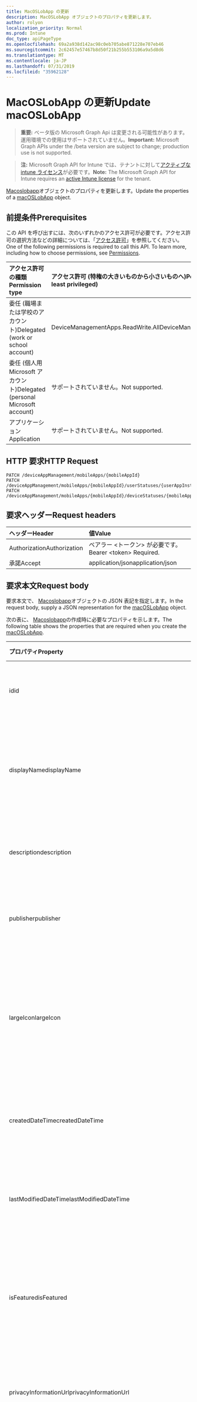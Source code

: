 ```yaml
---
title: MacOSLobApp の更新
description: MacOSLobApp オブジェクトのプロパティを更新します。
author: rolyon
localization_priority: Normal
ms.prod: Intune
doc_type: apiPageType
ms.openlocfilehash: 69a2a938d142ac98c0eb705abe871228e707eb46
ms.sourcegitcommit: 2c62457e57467b8d50f21b255b553106a9a5d8d6
ms.translationtype: MT
ms.contentlocale: ja-JP
ms.lasthandoff: 07/31/2019
ms.locfileid: "35962128"
---
```

# <a name="update-macoslobapp"></a><span data-ttu-id="04e12-103">MacOSLobApp の更新</span><span class="sxs-lookup"><span data-stu-id="04e12-103">Update macOSLobApp</span></span>

> <span data-ttu-id="04e12-104">**重要:** ベータ版の Microsoft Graph Api は変更される可能性があります。運用環境での使用はサポートされていません。</span><span class="sxs-lookup"><span data-stu-id="04e12-104">**Important:** Microsoft Graph APIs under the /beta version are subject to change; production use is not supported.</span></span>

> <span data-ttu-id="04e12-105">**注:** Microsoft Graph API for Intune では、テナントに対して[アクティブな intune ライセンス](https://go.microsoft.com/fwlink/?linkid=839381)が必要です。</span><span class="sxs-lookup"><span data-stu-id="04e12-105">**Note:** The Microsoft Graph API for Intune requires an [active Intune license](https://go.microsoft.com/fwlink/?linkid=839381) for the tenant.</span></span>

<span data-ttu-id="04e12-106">[Macoslobapp](../resources/intune-apps-macoslobapp.md)オブジェクトのプロパティを更新します。</span><span class="sxs-lookup"><span data-stu-id="04e12-106">Update the properties of a [macOSLobApp](../resources/intune-apps-macoslobapp.md) object.</span></span>

## <a name="prerequisites"></a><span data-ttu-id="04e12-107">前提条件</span><span class="sxs-lookup"><span data-stu-id="04e12-107">Prerequisites</span></span>
<span data-ttu-id="04e12-p101">この API を呼び出すには、次のいずれかのアクセス許可が必要です。アクセス許可の選択方法などの詳細については、「[アクセス許可](/graph/permissions-reference)」を参照してください。</span><span class="sxs-lookup"><span data-stu-id="04e12-p101">One of the following permissions is required to call this API. To learn more, including how to choose permissions, see [Permissions](/graph/permissions-reference).</span></span>

|<span data-ttu-id="04e12-110">アクセス許可の種類</span><span class="sxs-lookup"><span data-stu-id="04e12-110">Permission type</span></span>|<span data-ttu-id="04e12-111">アクセス許可 (特権の大きいものから小さいものへ)</span><span class="sxs-lookup"><span data-stu-id="04e12-111">Permissions (from most to least privileged)</span></span>|
|:---|:---|
|<span data-ttu-id="04e12-112">委任 (職場または学校のアカウント)</span><span class="sxs-lookup"><span data-stu-id="04e12-112">Delegated (work or school account)</span></span>|<span data-ttu-id="04e12-113">DeviceManagementApps.ReadWrite.All</span><span class="sxs-lookup"><span data-stu-id="04e12-113">DeviceManagementApps.ReadWrite.All</span></span>|
|<span data-ttu-id="04e12-114">委任 (個人用 Microsoft アカウント)</span><span class="sxs-lookup"><span data-stu-id="04e12-114">Delegated (personal Microsoft account)</span></span>|<span data-ttu-id="04e12-115">サポートされていません。</span><span class="sxs-lookup"><span data-stu-id="04e12-115">Not supported.</span></span>|
|<span data-ttu-id="04e12-116">アプリケーション</span><span class="sxs-lookup"><span data-stu-id="04e12-116">Application</span></span>|<span data-ttu-id="04e12-117">サポートされていません。</span><span class="sxs-lookup"><span data-stu-id="04e12-117">Not supported.</span></span>|

## <a name="http-request"></a><span data-ttu-id="04e12-118">HTTP 要求</span><span class="sxs-lookup"><span data-stu-id="04e12-118">HTTP Request</span></span>
<!-- {
  "blockType": "ignored"
}
-->
``` http
PATCH /deviceAppManagement/mobileApps/{mobileAppId}
PATCH /deviceAppManagement/mobileApps/{mobileAppId}/userStatuses/{userAppInstallStatusId}/app
PATCH /deviceAppManagement/mobileApps/{mobileAppId}/deviceStatuses/{mobileAppInstallStatusId}/app
```

## <a name="request-headers"></a><span data-ttu-id="04e12-119">要求ヘッダー</span><span class="sxs-lookup"><span data-stu-id="04e12-119">Request headers</span></span>
|<span data-ttu-id="04e12-120">ヘッダー</span><span class="sxs-lookup"><span data-stu-id="04e12-120">Header</span></span>|<span data-ttu-id="04e12-121">値</span><span class="sxs-lookup"><span data-stu-id="04e12-121">Value</span></span>|
|:---|:---|
|<span data-ttu-id="04e12-122">Authorization</span><span class="sxs-lookup"><span data-stu-id="04e12-122">Authorization</span></span>|<span data-ttu-id="04e12-123">ベアラー &lt;トークン&gt; が必要です。</span><span class="sxs-lookup"><span data-stu-id="04e12-123">Bearer &lt;token&gt; Required.</span></span>|
|<span data-ttu-id="04e12-124">承諾</span><span class="sxs-lookup"><span data-stu-id="04e12-124">Accept</span></span>|<span data-ttu-id="04e12-125">application/json</span><span class="sxs-lookup"><span data-stu-id="04e12-125">application/json</span></span>|

## <a name="request-body"></a><span data-ttu-id="04e12-126">要求本文</span><span class="sxs-lookup"><span data-stu-id="04e12-126">Request body</span></span>
<span data-ttu-id="04e12-127">要求本文で、 [Macoslobapp](../resources/intune-apps-macoslobapp.md)オブジェクトの JSON 表記を指定します。</span><span class="sxs-lookup"><span data-stu-id="04e12-127">In the request body, supply a JSON representation for the [macOSLobApp](../resources/intune-apps-macoslobapp.md) object.</span></span>

<span data-ttu-id="04e12-128">次の表に、 [Macoslobapp](../resources/intune-apps-macoslobapp.md)の作成時に必要なプロパティを示します。</span><span class="sxs-lookup"><span data-stu-id="04e12-128">The following table shows the properties that are required when you create the [macOSLobApp](../resources/intune-apps-macoslobapp.md).</span></span>

|<span data-ttu-id="04e12-129">プロパティ</span><span class="sxs-lookup"><span data-stu-id="04e12-129">Property</span></span>|<span data-ttu-id="04e12-130">型</span><span class="sxs-lookup"><span data-stu-id="04e12-130">Type</span></span>|<span data-ttu-id="04e12-131">説明</span><span class="sxs-lookup"><span data-stu-id="04e12-131">Description</span></span>|
|:---|:---|:---|
|<span data-ttu-id="04e12-132">id</span><span class="sxs-lookup"><span data-stu-id="04e12-132">id</span></span>|<span data-ttu-id="04e12-133">文字列</span><span class="sxs-lookup"><span data-stu-id="04e12-133">String</span></span>|<span data-ttu-id="04e12-134">エンティティのキー。</span><span class="sxs-lookup"><span data-stu-id="04e12-134">Key of the entity.</span></span> <span data-ttu-id="04e12-135">[mobileApp](../resources/intune-apps-mobileapp.md) から継承します</span><span class="sxs-lookup"><span data-stu-id="04e12-135">Inherited from [mobileApp](../resources/intune-apps-mobileapp.md)</span></span>|
|<span data-ttu-id="04e12-136">displayName</span><span class="sxs-lookup"><span data-stu-id="04e12-136">displayName</span></span>|<span data-ttu-id="04e12-137">文字列</span><span class="sxs-lookup"><span data-stu-id="04e12-137">String</span></span>|<span data-ttu-id="04e12-138">管理者が提供またはインポートしたアプリのタイトル。</span><span class="sxs-lookup"><span data-stu-id="04e12-138">The admin provided or imported title of the app.</span></span> <span data-ttu-id="04e12-139">[mobileApp](../resources/intune-apps-mobileapp.md) から継承します</span><span class="sxs-lookup"><span data-stu-id="04e12-139">Inherited from [mobileApp](../resources/intune-apps-mobileapp.md)</span></span>|
|<span data-ttu-id="04e12-140">description</span><span class="sxs-lookup"><span data-stu-id="04e12-140">description</span></span>|<span data-ttu-id="04e12-141">String</span><span class="sxs-lookup"><span data-stu-id="04e12-141">String</span></span>|<span data-ttu-id="04e12-142">アプリの説明。</span><span class="sxs-lookup"><span data-stu-id="04e12-142">The description of the app.</span></span> <span data-ttu-id="04e12-143">[mobileApp](../resources/intune-apps-mobileapp.md) から継承します</span><span class="sxs-lookup"><span data-stu-id="04e12-143">Inherited from [mobileApp](../resources/intune-apps-mobileapp.md)</span></span>|
|<span data-ttu-id="04e12-144">publisher</span><span class="sxs-lookup"><span data-stu-id="04e12-144">publisher</span></span>|<span data-ttu-id="04e12-145">String</span><span class="sxs-lookup"><span data-stu-id="04e12-145">String</span></span>|<span data-ttu-id="04e12-146">アプリの発行元。</span><span class="sxs-lookup"><span data-stu-id="04e12-146">The publisher of the app.</span></span> <span data-ttu-id="04e12-147">[mobileApp](../resources/intune-apps-mobileapp.md) から継承します</span><span class="sxs-lookup"><span data-stu-id="04e12-147">Inherited from [mobileApp](../resources/intune-apps-mobileapp.md)</span></span>|
|<span data-ttu-id="04e12-148">largeIcon</span><span class="sxs-lookup"><span data-stu-id="04e12-148">largeIcon</span></span>|[<span data-ttu-id="04e12-149">mimeContent</span><span class="sxs-lookup"><span data-stu-id="04e12-149">mimeContent</span></span>](../resources/intune-shared-mimecontent.md)|<span data-ttu-id="04e12-150">アプリの詳細に表示され、アイコンのアップロードに使用される大きいアイコン。</span><span class="sxs-lookup"><span data-stu-id="04e12-150">The large icon, to be displayed in the app details and used for upload of the icon.</span></span> <span data-ttu-id="04e12-151">[mobileApp](../resources/intune-apps-mobileapp.md) から継承します</span><span class="sxs-lookup"><span data-stu-id="04e12-151">Inherited from [mobileApp](../resources/intune-apps-mobileapp.md)</span></span>|
|<span data-ttu-id="04e12-152">createdDateTime</span><span class="sxs-lookup"><span data-stu-id="04e12-152">createdDateTime</span></span>|<span data-ttu-id="04e12-153">DateTimeOffset</span><span class="sxs-lookup"><span data-stu-id="04e12-153">DateTimeOffset</span></span>|<span data-ttu-id="04e12-154">アプリが作成された日時。</span><span class="sxs-lookup"><span data-stu-id="04e12-154">The date and time the app was created.</span></span> <span data-ttu-id="04e12-155">[mobileApp](../resources/intune-apps-mobileapp.md) から継承します</span><span class="sxs-lookup"><span data-stu-id="04e12-155">Inherited from [mobileApp](../resources/intune-apps-mobileapp.md)</span></span>|
|<span data-ttu-id="04e12-156">lastModifiedDateTime</span><span class="sxs-lookup"><span data-stu-id="04e12-156">lastModifiedDateTime</span></span>|<span data-ttu-id="04e12-157">DateTimeOffset</span><span class="sxs-lookup"><span data-stu-id="04e12-157">DateTimeOffset</span></span>|<span data-ttu-id="04e12-158">アプリが最後に変更された日時。</span><span class="sxs-lookup"><span data-stu-id="04e12-158">The date and time the app was last modified.</span></span> <span data-ttu-id="04e12-159">[mobileApp](../resources/intune-apps-mobileapp.md) から継承します</span><span class="sxs-lookup"><span data-stu-id="04e12-159">Inherited from [mobileApp](../resources/intune-apps-mobileapp.md)</span></span>|
|<span data-ttu-id="04e12-160">isFeatured</span><span class="sxs-lookup"><span data-stu-id="04e12-160">isFeatured</span></span>|<span data-ttu-id="04e12-161">Boolean</span><span class="sxs-lookup"><span data-stu-id="04e12-161">Boolean</span></span>|<span data-ttu-id="04e12-162">アプリが管理者のおすすめとしてマークされたかどうかを示す値。[mobileApp](../resources/intune-apps-mobileapp.md) から継承します</span><span class="sxs-lookup"><span data-stu-id="04e12-162">The value indicating whether the app is marked as featured by the admin. Inherited from [mobileApp](../resources/intune-apps-mobileapp.md)</span></span>|
|<span data-ttu-id="04e12-163">privacyInformationUrl</span><span class="sxs-lookup"><span data-stu-id="04e12-163">privacyInformationUrl</span></span>|<span data-ttu-id="04e12-164">String</span><span class="sxs-lookup"><span data-stu-id="04e12-164">String</span></span>|<span data-ttu-id="04e12-165">プライバシーに関する声明の URL。</span><span class="sxs-lookup"><span data-stu-id="04e12-165">The privacy statement Url.</span></span> <span data-ttu-id="04e12-166">[mobileApp](../resources/intune-apps-mobileapp.md) から継承します</span><span class="sxs-lookup"><span data-stu-id="04e12-166">Inherited from [mobileApp](../resources/intune-apps-mobileapp.md)</span></span>|
|<span data-ttu-id="04e12-167">informationUrl</span><span class="sxs-lookup"><span data-stu-id="04e12-167">informationUrl</span></span>|<span data-ttu-id="04e12-168">String</span><span class="sxs-lookup"><span data-stu-id="04e12-168">String</span></span>|<span data-ttu-id="04e12-169">詳細情報の URL。</span><span class="sxs-lookup"><span data-stu-id="04e12-169">The more information Url.</span></span> <span data-ttu-id="04e12-170">[mobileApp](../resources/intune-apps-mobileapp.md) から継承します</span><span class="sxs-lookup"><span data-stu-id="04e12-170">Inherited from [mobileApp](../resources/intune-apps-mobileapp.md)</span></span>|
|<span data-ttu-id="04e12-171">owner</span><span class="sxs-lookup"><span data-stu-id="04e12-171">owner</span></span>|<span data-ttu-id="04e12-172">String</span><span class="sxs-lookup"><span data-stu-id="04e12-172">String</span></span>|<span data-ttu-id="04e12-173">アプリの所有者。</span><span class="sxs-lookup"><span data-stu-id="04e12-173">The owner of the app.</span></span> <span data-ttu-id="04e12-174">[mobileApp](../resources/intune-apps-mobileapp.md) から継承します</span><span class="sxs-lookup"><span data-stu-id="04e12-174">Inherited from [mobileApp](../resources/intune-apps-mobileapp.md)</span></span>|
|<span data-ttu-id="04e12-175">developer</span><span class="sxs-lookup"><span data-stu-id="04e12-175">developer</span></span>|<span data-ttu-id="04e12-176">String</span><span class="sxs-lookup"><span data-stu-id="04e12-176">String</span></span>|<span data-ttu-id="04e12-177">アプリの開発者。</span><span class="sxs-lookup"><span data-stu-id="04e12-177">The developer of the app.</span></span> <span data-ttu-id="04e12-178">[mobileApp](../resources/intune-apps-mobileapp.md) から継承します</span><span class="sxs-lookup"><span data-stu-id="04e12-178">Inherited from [mobileApp](../resources/intune-apps-mobileapp.md)</span></span>|
|<span data-ttu-id="04e12-179">notes</span><span class="sxs-lookup"><span data-stu-id="04e12-179">notes</span></span>|<span data-ttu-id="04e12-180">String</span><span class="sxs-lookup"><span data-stu-id="04e12-180">String</span></span>|<span data-ttu-id="04e12-181">アプリ用のメモ。</span><span class="sxs-lookup"><span data-stu-id="04e12-181">Notes for the app.</span></span> <span data-ttu-id="04e12-182">[mobileApp](../resources/intune-apps-mobileapp.md) から継承します</span><span class="sxs-lookup"><span data-stu-id="04e12-182">Inherited from [mobileApp](../resources/intune-apps-mobileapp.md)</span></span>|
|<span data-ttu-id="04e12-183">uploadState</span><span class="sxs-lookup"><span data-stu-id="04e12-183">uploadState</span></span>|<span data-ttu-id="04e12-184">Int32</span><span class="sxs-lookup"><span data-stu-id="04e12-184">Int32</span></span>|<span data-ttu-id="04e12-185">アップロード状態。</span><span class="sxs-lookup"><span data-stu-id="04e12-185">The upload state.</span></span> <span data-ttu-id="04e12-186">[mobileApp](../resources/intune-apps-mobileapp.md) から継承します</span><span class="sxs-lookup"><span data-stu-id="04e12-186">Inherited from [mobileApp](../resources/intune-apps-mobileapp.md)</span></span>|
|<span data-ttu-id="04e12-187">publishingState</span><span class="sxs-lookup"><span data-stu-id="04e12-187">publishingState</span></span>|[<span data-ttu-id="04e12-188">mobileAppPublishingState</span><span class="sxs-lookup"><span data-stu-id="04e12-188">mobileAppPublishingState</span></span>](../resources/intune-apps-mobileapppublishingstate.md)|<span data-ttu-id="04e12-189">アプリの発行の状態。</span><span class="sxs-lookup"><span data-stu-id="04e12-189">The publishing state for the app.</span></span> <span data-ttu-id="04e12-190">アプリが発行されていない限り、アプリを割り当てることができません。</span><span class="sxs-lookup"><span data-stu-id="04e12-190">The app cannot be assigned unless the app is published.</span></span> <span data-ttu-id="04e12-191">[MobileApp](../resources/intune-apps-mobileapp.md)から継承されます。</span><span class="sxs-lookup"><span data-stu-id="04e12-191">Inherited from [mobileApp](../resources/intune-apps-mobileapp.md).</span></span> <span data-ttu-id="04e12-192">可能な値は、`notPublished`、`processing`、`published` です。</span><span class="sxs-lookup"><span data-stu-id="04e12-192">Possible values are: `notPublished`, `processing`, `published`.</span></span>|
|<span data-ttu-id="04e12-193">isAssigned</span><span class="sxs-lookup"><span data-stu-id="04e12-193">isAssigned</span></span>|<span data-ttu-id="04e12-194">Boolean</span><span class="sxs-lookup"><span data-stu-id="04e12-194">Boolean</span></span>|<span data-ttu-id="04e12-195">アプリが少なくとも1つのグループに割り当てられているかどうかを示す値。</span><span class="sxs-lookup"><span data-stu-id="04e12-195">The value indicating whether the app is assigned to at least one group.</span></span> <span data-ttu-id="04e12-196">[mobileApp](../resources/intune-apps-mobileapp.md) から継承します</span><span class="sxs-lookup"><span data-stu-id="04e12-196">Inherited from [mobileApp](../resources/intune-apps-mobileapp.md)</span></span>|
|<span data-ttu-id="04e12-197">roleScopeTagIds</span><span class="sxs-lookup"><span data-stu-id="04e12-197">roleScopeTagIds</span></span>|<span data-ttu-id="04e12-198">文字列コレクション</span><span class="sxs-lookup"><span data-stu-id="04e12-198">String collection</span></span>|<span data-ttu-id="04e12-199">このモバイルアプリの範囲タグ id のリスト。</span><span class="sxs-lookup"><span data-stu-id="04e12-199">List of scope tag ids for this mobile app.</span></span> <span data-ttu-id="04e12-200">[mobileApp](../resources/intune-apps-mobileapp.md) から継承します</span><span class="sxs-lookup"><span data-stu-id="04e12-200">Inherited from [mobileApp](../resources/intune-apps-mobileapp.md)</span></span>|
|<span data-ttu-id="04e12-201">dependentAppCount</span><span class="sxs-lookup"><span data-stu-id="04e12-201">dependentAppCount</span></span>|<span data-ttu-id="04e12-202">Int32</span><span class="sxs-lookup"><span data-stu-id="04e12-202">Int32</span></span>|<span data-ttu-id="04e12-203">子アプリが持つ依存関係の合計数。</span><span class="sxs-lookup"><span data-stu-id="04e12-203">The total number of dependencies the child app has.</span></span> <span data-ttu-id="04e12-204">[mobileApp](../resources/intune-apps-mobileapp.md) から継承します</span><span class="sxs-lookup"><span data-stu-id="04e12-204">Inherited from [mobileApp](../resources/intune-apps-mobileapp.md)</span></span>|
|<span data-ttu-id="04e12-205">committedContentVersion</span><span class="sxs-lookup"><span data-stu-id="04e12-205">committedContentVersion</span></span>|<span data-ttu-id="04e12-206">String</span><span class="sxs-lookup"><span data-stu-id="04e12-206">String</span></span>|<span data-ttu-id="04e12-207">内部にコミットされたコンテンツのバージョン。</span><span class="sxs-lookup"><span data-stu-id="04e12-207">The internal committed content version.</span></span> <span data-ttu-id="04e12-208">[mobileLobApp](../resources/intune-apps-mobilelobapp.md) から継承します</span><span class="sxs-lookup"><span data-stu-id="04e12-208">Inherited from [mobileLobApp](../resources/intune-apps-mobilelobapp.md)</span></span>|
|<span data-ttu-id="04e12-209">fileName</span><span class="sxs-lookup"><span data-stu-id="04e12-209">fileName</span></span>|<span data-ttu-id="04e12-210">String</span><span class="sxs-lookup"><span data-stu-id="04e12-210">String</span></span>|<span data-ttu-id="04e12-211">メインの LOB アプリケーションのファイル名。</span><span class="sxs-lookup"><span data-stu-id="04e12-211">The name of the main Lob application file.</span></span> <span data-ttu-id="04e12-212">[mobileLobApp](../resources/intune-apps-mobilelobapp.md) から継承します</span><span class="sxs-lookup"><span data-stu-id="04e12-212">Inherited from [mobileLobApp](../resources/intune-apps-mobilelobapp.md)</span></span>|
|<span data-ttu-id="04e12-213">size</span><span class="sxs-lookup"><span data-stu-id="04e12-213">size</span></span>|<span data-ttu-id="04e12-214">Int64</span><span class="sxs-lookup"><span data-stu-id="04e12-214">Int64</span></span>|<span data-ttu-id="04e12-215">アップロードされたすべてのファイルを含む合計サイズ。</span><span class="sxs-lookup"><span data-stu-id="04e12-215">The total size, including all uploaded files.</span></span> <span data-ttu-id="04e12-216">[mobileLobApp](../resources/intune-apps-mobilelobapp.md) から継承します</span><span class="sxs-lookup"><span data-stu-id="04e12-216">Inherited from [mobileLobApp](../resources/intune-apps-mobilelobapp.md)</span></span>|
|<span data-ttu-id="04e12-217">bundleId</span><span class="sxs-lookup"><span data-stu-id="04e12-217">bundleId</span></span>|<span data-ttu-id="04e12-218">文字列型 (String)</span><span class="sxs-lookup"><span data-stu-id="04e12-218">String</span></span>|<span data-ttu-id="04e12-219">バンドル id。</span><span class="sxs-lookup"><span data-stu-id="04e12-219">The bundle id.</span></span>|
|<span data-ttu-id="04e12-220">minimumSupportedOperatingSystem</span><span class="sxs-lookup"><span data-stu-id="04e12-220">minimumSupportedOperatingSystem</span></span>|[<span data-ttu-id="04e12-221">macOSMinimumOperatingSystem</span><span class="sxs-lookup"><span data-stu-id="04e12-221">macOSMinimumOperatingSystem</span></span>](../resources/intune-apps-macosminimumoperatingsystem.md)|<span data-ttu-id="04e12-222">該当するオペレーティング システムの最小の値。</span><span class="sxs-lookup"><span data-stu-id="04e12-222">The value for the minimum applicable operating system.</span></span>|
|<span data-ttu-id="04e12-223">buildNumber</span><span class="sxs-lookup"><span data-stu-id="04e12-223">buildNumber</span></span>|<span data-ttu-id="04e12-224">String</span><span class="sxs-lookup"><span data-stu-id="04e12-224">String</span></span>|<span data-ttu-id="04e12-225">MacOS 基幹業務 (LoB) アプリのビルド番号。</span><span class="sxs-lookup"><span data-stu-id="04e12-225">The build number of MacOS Line of Business (LoB) app.</span></span>|
|<span data-ttu-id="04e12-226">VersionNumber</span><span class="sxs-lookup"><span data-stu-id="04e12-226">versionNumber</span></span>|<span data-ttu-id="04e12-227">String</span><span class="sxs-lookup"><span data-stu-id="04e12-227">String</span></span>|<span data-ttu-id="04e12-228">MacOS 基幹業務 (LoB) アプリのバージョン番号。</span><span class="sxs-lookup"><span data-stu-id="04e12-228">The version number of MacOS Line of Business (LoB) app.</span></span>|
|<span data-ttu-id="04e12-229">childApps</span><span class="sxs-lookup"><span data-stu-id="04e12-229">childApps</span></span>|<span data-ttu-id="04e12-230">[Macoslobchildapp](../resources/intune-apps-macoslobchildapp.md)コレクション</span><span class="sxs-lookup"><span data-stu-id="04e12-230">[macOSLobChildApp](../resources/intune-apps-macoslobchildapp.md) collection</span></span>|<span data-ttu-id="04e12-231">このバンドルパッケージのアプリリスト</span><span class="sxs-lookup"><span data-stu-id="04e12-231">The app list in this bundle package</span></span>|
|<span data-ttu-id="04e12-232">identityVersion</span><span class="sxs-lookup"><span data-stu-id="04e12-232">identityVersion</span></span>|<span data-ttu-id="04e12-233">String</span><span class="sxs-lookup"><span data-stu-id="04e12-233">String</span></span>|<span data-ttu-id="04e12-234">ID のバージョン。</span><span class="sxs-lookup"><span data-stu-id="04e12-234">The identity version.</span></span>|
|<span data-ttu-id="04e12-235">md5HashChunkSize</span><span class="sxs-lookup"><span data-stu-id="04e12-235">md5HashChunkSize</span></span>|<span data-ttu-id="04e12-236">Int32</span><span class="sxs-lookup"><span data-stu-id="04e12-236">Int32</span></span>|<span data-ttu-id="04e12-237">MD5 ハッシュのチャンクサイズ</span><span class="sxs-lookup"><span data-stu-id="04e12-237">The chunk size for MD5 hash</span></span>|
|<span data-ttu-id="04e12-238">md5Hash</span><span class="sxs-lookup"><span data-stu-id="04e12-238">md5Hash</span></span>|<span data-ttu-id="04e12-239">文字列コレクション</span><span class="sxs-lookup"><span data-stu-id="04e12-239">String collection</span></span>|<span data-ttu-id="04e12-240">MD5 ハッシュコード</span><span class="sxs-lookup"><span data-stu-id="04e12-240">The MD5 hash codes</span></span>|
|<span data-ttu-id="04e12-241">ignoreVersionDetection</span><span class="sxs-lookup"><span data-stu-id="04e12-241">ignoreVersionDetection</span></span>|<span data-ttu-id="04e12-242">Boolean</span><span class="sxs-lookup"><span data-stu-id="04e12-242">Boolean</span></span>|<span data-ttu-id="04e12-243">アプリをデバイスにインストールした後に、アプリのバージョンを使用してアプリを検出するかどうかを制御するブール値。</span><span class="sxs-lookup"><span data-stu-id="04e12-243">A boolean to control whether the app's version will be used to detect the app after it is installed on a device.</span></span> <span data-ttu-id="04e12-244">自己更新機能を使用する macOS 基幹業務 (LoB) アプリの場合は、true に設定します。</span><span class="sxs-lookup"><span data-stu-id="04e12-244">Set this to true for macOS Line of Business (LoB) apps that use a self update feature.</span></span>|



## <a name="response"></a><span data-ttu-id="04e12-245">応答</span><span class="sxs-lookup"><span data-stu-id="04e12-245">Response</span></span>
<span data-ttu-id="04e12-246">成功した場合、このメソッド`200 OK`は応答コードと、応答本文で更新された[Macoslobapp](../resources/intune-apps-macoslobapp.md)オブジェクトを返します。</span><span class="sxs-lookup"><span data-stu-id="04e12-246">If successful, this method returns a `200 OK` response code and an updated [macOSLobApp](../resources/intune-apps-macoslobapp.md) object in the response body.</span></span>

## <a name="example"></a><span data-ttu-id="04e12-247">例</span><span class="sxs-lookup"><span data-stu-id="04e12-247">Example</span></span>

### <a name="request"></a><span data-ttu-id="04e12-248">要求</span><span class="sxs-lookup"><span data-stu-id="04e12-248">Request</span></span>
<span data-ttu-id="04e12-249">以下は、要求の例です。</span><span class="sxs-lookup"><span data-stu-id="04e12-249">Here is an example of the request.</span></span>
``` http
PATCH https://graph.microsoft.com/beta/deviceAppManagement/mobileApps/{mobileAppId}
Content-type: application/json
Content-length: 1574

{
  "@odata.type": "#microsoft.graph.macOSLobApp",
  "displayName": "Display Name value",
  "description": "Description value",
  "publisher": "Publisher value",
  "largeIcon": {
    "@odata.type": "microsoft.graph.mimeContent",
    "type": "Type value",
    "value": "dmFsdWU="
  },
  "isFeatured": true,
  "privacyInformationUrl": "https://example.com/privacyInformationUrl/",
  "informationUrl": "https://example.com/informationUrl/",
  "owner": "Owner value",
  "developer": "Developer value",
  "notes": "Notes value",
  "uploadState": 11,
  "publishingState": "processing",
  "isAssigned": true,
  "roleScopeTagIds": [
    "Role Scope Tag Ids value"
  ],
  "dependentAppCount": 1,
  "committedContentVersion": "Committed Content Version value",
  "fileName": "File Name value",
  "size": 4,
  "bundleId": "Bundle Id value",
  "minimumSupportedOperatingSystem": {
    "@odata.type": "microsoft.graph.macOSMinimumOperatingSystem",
    "v10_7": true,
    "v10_8": true,
    "v10_9": true,
    "v10_10": true,
    "v10_11": true,
    "v10_12": true,
    "v10_13": true
  },
  "buildNumber": "Build Number value",
  "versionNumber": "Version Number value",
  "childApps": [
    {
      "@odata.type": "microsoft.graph.macOSLobChildApp",
      "bundleId": "Bundle Id value",
      "buildNumber": "Build Number value",
      "versionNumber": "Version Number value"
    }
  ],
  "identityVersion": "Identity Version value",
  "md5HashChunkSize": 0,
  "md5Hash": [
    "Md5Hash value"
  ],
  "ignoreVersionDetection": true
}
```

### <a name="response"></a><span data-ttu-id="04e12-250">応答</span><span class="sxs-lookup"><span data-stu-id="04e12-250">Response</span></span>
<span data-ttu-id="04e12-p123">以下は、応答の例です。注:簡潔にするために、ここに示す応答オブジェクトは切り詰められている場合があります。すべてのプロパティは実際の呼び出しから返されます。</span><span class="sxs-lookup"><span data-stu-id="04e12-p123">Here is an example of the response. Note: The response object shown here may be truncated for brevity. All of the properties will be returned from an actual call.</span></span>
``` http
HTTP/1.1 200 OK
Content-Type: application/json
Content-Length: 1746

{
  "@odata.type": "#microsoft.graph.macOSLobApp",
  "id": "7be9250a-250a-7be9-0a25-e97b0a25e97b",
  "displayName": "Display Name value",
  "description": "Description value",
  "publisher": "Publisher value",
  "largeIcon": {
    "@odata.type": "microsoft.graph.mimeContent",
    "type": "Type value",
    "value": "dmFsdWU="
  },
  "createdDateTime": "2017-01-01T00:02:43.5775965-08:00",
  "lastModifiedDateTime": "2017-01-01T00:00:35.1329464-08:00",
  "isFeatured": true,
  "privacyInformationUrl": "https://example.com/privacyInformationUrl/",
  "informationUrl": "https://example.com/informationUrl/",
  "owner": "Owner value",
  "developer": "Developer value",
  "notes": "Notes value",
  "uploadState": 11,
  "publishingState": "processing",
  "isAssigned": true,
  "roleScopeTagIds": [
    "Role Scope Tag Ids value"
  ],
  "dependentAppCount": 1,
  "committedContentVersion": "Committed Content Version value",
  "fileName": "File Name value",
  "size": 4,
  "bundleId": "Bundle Id value",
  "minimumSupportedOperatingSystem": {
    "@odata.type": "microsoft.graph.macOSMinimumOperatingSystem",
    "v10_7": true,
    "v10_8": true,
    "v10_9": true,
    "v10_10": true,
    "v10_11": true,
    "v10_12": true,
    "v10_13": true
  },
  "buildNumber": "Build Number value",
  "versionNumber": "Version Number value",
  "childApps": [
    {
      "@odata.type": "microsoft.graph.macOSLobChildApp",
      "bundleId": "Bundle Id value",
      "buildNumber": "Build Number value",
      "versionNumber": "Version Number value"
    }
  ],
  "identityVersion": "Identity Version value",
  "md5HashChunkSize": 0,
  "md5Hash": [
    "Md5Hash value"
  ],
  "ignoreVersionDetection": true
}
```





